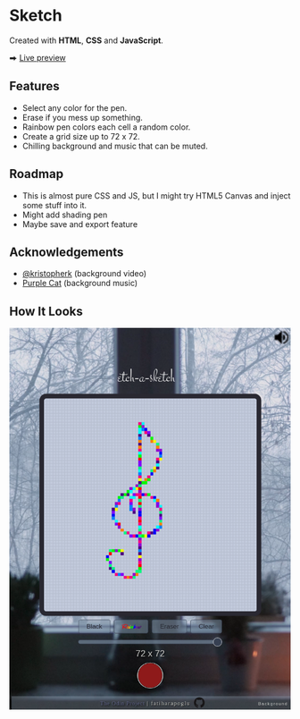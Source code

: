 # Sketch

Created with **HTML**, **CSS** and **JavaScript**.

⮕ [Live preview](https://fatiharapoglu.github.io/sketch/)

## Features

-   Select any color for the pen.
-   Erase if you mess up something.
-   Rainbow pen colors each cell a random color.
-   Create a grid size up to 72 x 72.
-   Chilling background and music that can be muted.

## Roadmap

-   This is almost pure CSS and JS, but I might try HTML5 Canvas and inject some stuff into it.
-   Might add shading pen
-   Maybe save and export feature

## Acknowledgements

-   [@kristopherk](https://www.pexels.com/@kristopherk-88391/) (background video)
-   [Purple Cat](https://purrplecat.com) (background music)

## How It Looks

![ss](/assets/sketch.png)

